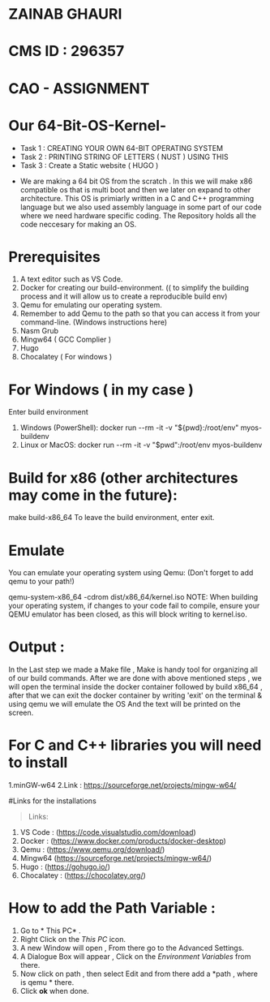 
# ZAINAB GHAURI
# CMS ID : 296357
# CAO - ASSIGNMENT 

# Our 64-Bit-OS-Kernel- 
 * Task 1 : CREATING YOUR OWN 64-BIT OPERATING SYSTEM
 * Task 2 : PRINTING STRING OF LETTERS ( NUST ) USING THIS 
 * Task 3 : Create a Static website ( HUGO )
-	We are making a 64 bit OS from the scratch . In this we will make x86 compatible os that is multi boot and then we later on expand to other architecture. This OS is primiarly written in a C and C++ programming language but we also used assembly language in some part of our code where we need hardware specific coding. 
The Repository holds all the code neccesary for making an OS.

# Prerequisites
1. A text editor such as VS Code.
2. Docker for creating our build-environment. (( to simplify the building process and it will allow us to create a reproducible build env)
3. Qemu for emulating our operating system.
4. Remember to add Qemu to the path so that you can access it from your command-line. (Windows instructions here)
5. Nasm Grub
6. Mingw64 ( GCC Complier )
7. Hugo
8. Chocalatey ( For windows )

# For Windows ( in my case )
Enter build environment
1. Windows (PowerShell): docker run --rm -it -v "${pwd}:/root/env" myos-buildenv
2. Linux or MacOS: docker run --rm -it -v "$pwd":/root/env myos-buildenv

# Build for x86 (other architectures may come in the future):

make build-x86_64
To leave the build environment, enter exit.

# Emulate
You can emulate your operating system using Qemu: (Don't forget to add qemu to your path!)

qemu-system-x86_64 -cdrom dist/x86_64/kernel.iso
NOTE: When building your operating system, if changes to your code fail to compile, ensure your QEMU emulator has been closed, as this will block writing to kernel.iso.

#	Output :
In the Last step we made a Make file ,  Make is handy tool for organizing all of our build commands. After we are done with above mentioned steps , we will open the terminal inside the docker container followed by  build x86_64 , after that we can exit the docker container by writing 'exit' on the terminal & using qemu we will emulate the OS And the text will be printed on the screen.  

# For C and C++ libraries you will need to install
 1.minGW-w64
 2.Link : https://sourceforge.net/projects/mingw-w64/
 
#Links for the installations 
> Links:
   1. VS Code :     (https://code.visualstudio.com/download)
   2. Docker :      (https://www.docker.com/products/docker-desktop)
   3. Qemu :        (https://www.qemu.org/download/)
   4. Mingw64       (https://sourceforge.net/projects/mingw-w64/)
   5. Hugo :        (https://gohugo.io/)
   6. Chocalatey :  (https://chocolatey.org/)

# How to add the Path Variable :
  1. Go to * This PC* .
  2. Right Click on the *This PC* icon.
  3. A new Window will open , From there go to the Advanced Settings.
  4. A Dialogue Box will appear , Click on the *Environment Variables* from there.
  5. Now click on path , then select Edit and from there
     add a *path , where is qemu * there.
  6. Click **ok** when done.
